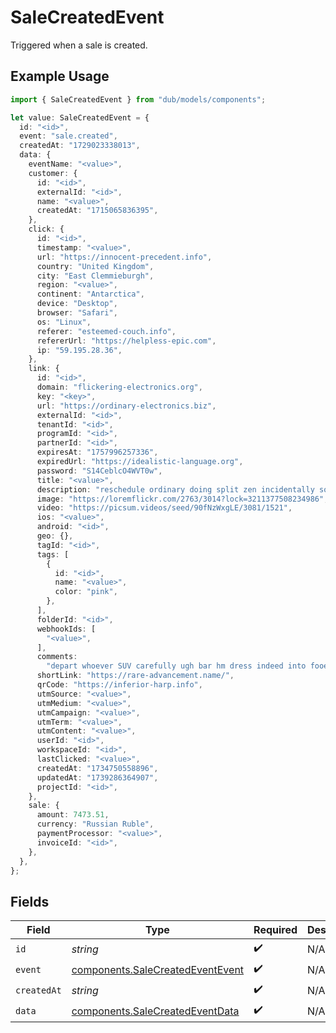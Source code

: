# SaleCreatedEvent

Triggered when a sale is created.

## Example Usage

```typescript
import { SaleCreatedEvent } from "dub/models/components";

let value: SaleCreatedEvent = {
  id: "<id>",
  event: "sale.created",
  createdAt: "1729023338013",
  data: {
    eventName: "<value>",
    customer: {
      id: "<id>",
      externalId: "<id>",
      name: "<value>",
      createdAt: "1715065836395",
    },
    click: {
      id: "<id>",
      timestamp: "<value>",
      url: "https://innocent-precedent.info",
      country: "United Kingdom",
      city: "East Clemmieburgh",
      region: "<value>",
      continent: "Antarctica",
      device: "Desktop",
      browser: "Safari",
      os: "Linux",
      referer: "esteemed-couch.info",
      refererUrl: "https://helpless-epic.com",
      ip: "59.195.28.36",
    },
    link: {
      id: "<id>",
      domain: "flickering-electronics.org",
      key: "<key>",
      url: "https://ordinary-electronics.biz",
      externalId: "<id>",
      tenantId: "<id>",
      programId: "<id>",
      partnerId: "<id>",
      expiresAt: "1757996257336",
      expiredUrl: "https://idealistic-language.org",
      password: "S14CeblcO4WVT0w",
      title: "<value>",
      description: "reschedule ordinary doing split zen incidentally so",
      image: "https://loremflickr.com/2763/3014?lock=3211377508234986",
      video: "https://picsum.videos/seed/90fNzWxgLE/3081/1521",
      ios: "<value>",
      android: "<id>",
      geo: {},
      tagId: "<id>",
      tags: [
        {
          id: "<id>",
          name: "<value>",
          color: "pink",
        },
      ],
      folderId: "<id>",
      webhookIds: [
        "<value>",
      ],
      comments:
        "depart whoever SUV carefully ugh bar hm dress indeed into fooey actual finally provided jaywalk",
      shortLink: "https://rare-advancement.name/",
      qrCode: "https://inferior-harp.info",
      utmSource: "<value>",
      utmMedium: "<value>",
      utmCampaign: "<value>",
      utmTerm: "<value>",
      utmContent: "<value>",
      userId: "<id>",
      workspaceId: "<id>",
      lastClicked: "<value>",
      createdAt: "1734750558896",
      updatedAt: "1739286364907",
      projectId: "<id>",
    },
    sale: {
      amount: 7473.51,
      currency: "Russian Ruble",
      paymentProcessor: "<value>",
      invoiceId: "<id>",
    },
  },
};
```

## Fields

| Field                                                                                | Type                                                                                 | Required                                                                             | Description                                                                          |
| ------------------------------------------------------------------------------------ | ------------------------------------------------------------------------------------ | ------------------------------------------------------------------------------------ | ------------------------------------------------------------------------------------ |
| `id`                                                                                 | *string*                                                                             | :heavy_check_mark:                                                                   | N/A                                                                                  |
| `event`                                                                              | [components.SaleCreatedEventEvent](../../models/components/salecreatedeventevent.md) | :heavy_check_mark:                                                                   | N/A                                                                                  |
| `createdAt`                                                                          | *string*                                                                             | :heavy_check_mark:                                                                   | N/A                                                                                  |
| `data`                                                                               | [components.SaleCreatedEventData](../../models/components/salecreatedeventdata.md)   | :heavy_check_mark:                                                                   | N/A                                                                                  |